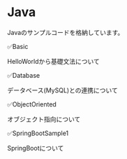 # Java

Javaのサンプルコードを格納しています。


✅Basic

HelloWorldから基礎文法について

✅Database

データベース(MySQL)との連携について

✅ObjectOriented

オブジェクト指向について

✅SpringBootSample1

SpringBootについて

